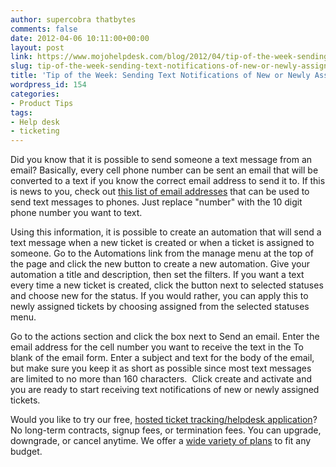 ```yaml
---
author: supercobra thatbytes
comments: false
date: 2012-04-06 10:11:00+00:00
layout: post
link: https://www.mojohelpdesk.com/blog/2012/04/tip-of-the-week-sending-text-notifications-of-new-or-newly-assigned-tickets/
slug: tip-of-the-week-sending-text-notifications-of-new-or-newly-assigned-tickets
title: 'Tip of the Week: Sending Text Notifications of New or Newly Assigned Tickets'
wordpress_id: 154
categories:
- Product Tips
tags:
- Help desk
- ticketing
---
```


Did you know that it is possible to send someone a text message from an email? Basically, every cell phone number can be sent an email that will be converted to a text if you know the correct email address to send it to. If this is news to you, check out [this list of email addresses](http://en.wikipedia.org/wiki/List_of_SMS_gateways) that can be used to send text messages to phones. Just replace "number" with the 10 digit phone number you want to text.




Using this information, it is possible to create an automation that will send a text message when a new ticket is created or when a ticket is assigned to someone. Go to the Automations link from the manage menu at the top of the page and click the new button to create a new automation. Give your automation a title and description, then set the filters. If you want a text every time a new ticket is created, click the button next to selected statuses and choose new for the status. If you would rather, you can apply this to newly assigned tickets by choosing assigned from the selected statuses menu.

Go to the actions section and click the box next to Send an email. Enter the email address for the cell number you want to receive the text in the To blank of the email form. Enter a subject and text for the body of the email, but make sure you keep it as short as possible since most text messages are limited to no more than 160 characters.  Click create and activate and you are ready to start receiving text notifications of new or newly assigned tickets.








Would you like to try our free, [ hosted ticket tracking/helpdesk application](http://www.mojohelpdesk.com/)? No long-term contracts, signup fees, or termination fees. You can upgrade, downgrade, or cancel anytime. We offer a [wide variety of plans](http://signup.mojohelpdesk.com/signup) to fit any budget.



